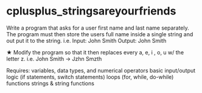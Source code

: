 # cplusplus_stringsareyourfriends
Write a program that asks for a user first name and last name separately.
The program must then store the users full name inside a single string and out put it to the string.
i.e.
Input:
John
Smith
Output:
John Smith

★ Modify the program so that it then replaces every a, e, i , o, u w/ the letter z.
i.e.
John Smith -> Jzhn Smzth

Requires:
variables, data types, and numerical operators
basic input/output
logic (if statements, switch statements)
loops (for, while, do-while)
functions
strings & string functions
